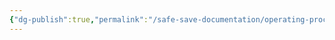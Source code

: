 ```yaml
---
{"dg-publish":true,"permalink":"/safe-save-documentation/operating-procedures/failed-funding/"}
---
```


